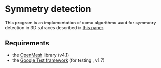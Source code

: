 # Symmetry detection

This program is an implementation of some algorithms used for symmetry detection in 3D sufraces described in
[this paper](http://gfx.cs.princeton.edu/pubs/Podolak_2006_APS/symmpaper.pdf).

## Requirements

* the [OpenMesh](http://www.openmesh.org/) library (v4.1)
* the [Google Test framework](https://code.google.com/p/googletest/) (for testing , v1.7)